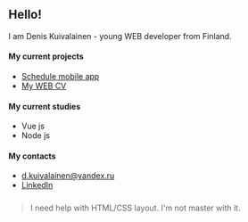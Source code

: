 ## Hello!

I am Denis Kuivalainen - young WEB developer from Finland.

#### My current projects
* [Schedule mobile app](https://github.com/DenisKuivalainen/mobile-schedule)
* [My WEB CV](https://github.com/DenisKuivalainen/godlike)

#### My current studies
* Vue js
* Node js

#### My contacts
* d.kuivalainen@yandex.ru
* [LinkedIn](https://www.linkedin.com/in/denis-kuivalainen-36119a1a3/)

##### 
>I need help with HTML/CSS layout. I'm not master with it.

